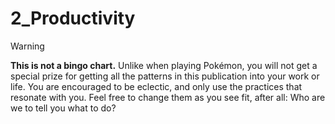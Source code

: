 # 2_Productivity

> [!WARNING]
> **This is not a bingo chart.** Unlike when playing Pokémon, you will not get a special prize for getting all the patterns in this publication into your work or life.
> You are encouraged to be eclectic, and only use the practices that resonate with you. Feel free to change them as you see fit, after all:
> Who are we to tell you what to do?
